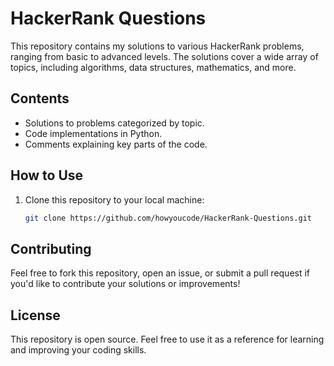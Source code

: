 # HackerRank Questions

This repository contains my solutions to various HackerRank problems, ranging from basic to advanced levels. The solutions cover a wide array of topics, including algorithms, data structures, mathematics, and more.

## Contents

- Solutions to problems categorized by topic.
- Code implementations in Python.
- Comments explaining key parts of the code.

## How to Use

1. Clone this repository to your local machine:
   ```bash
   git clone https://github.com/howyoucode/HackerRank-Questions.git
   ```

## Contributing
Feel free to fork this repository, open an issue, or submit a pull request if you'd like to contribute your solutions or improvements!

## License
This repository is open source. Feel free to use it as a reference for learning and improving your coding skills.

